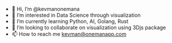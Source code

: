 - 👋 Hi, I’m @kevmanonemana
- 👀 I’m interested in Data Science through visualization
- 🌱 I’m currently learning Python, AI, Golang, Rust
- 💞️ I’m looking to collaborate on visualization using 3Djs package
- 📫 How to reach me kevman@onemanapp.com

<!---
kevmanonemana/kevmanonemana is a ✨ special ✨ repository because its `README.md` (this file) appears on your GitHub profile.
You can click the Preview link to take a look at your changes.
--->
